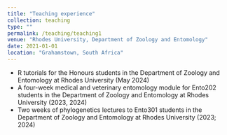```yaml
---
title: "Teaching experience"
collection: teaching
type: ""
permalink: /teaching/teaching1
venue: "Rhodes University, Department of Zoology and Entomology"
date: 2021-01-01
location: "Grahamstown, South Africa" 
---
```


* R tutorials for the Honours students in the Department of Zoology and Entomology at Rhodes University (May 2024)
* A four-week medical and veterinary entomology module for Ento202 students in the Department of Zoology and Entomology at Rhodes University (2023, 2024)
* Two weeks of phylogenetics lectures to Ento301 students in the Department of Zoology and Entomology at Rhodes University (2023; 2024)
